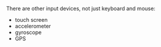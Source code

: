 There are other input devices, not just keyboard and mouse:
- touch screen
- accelerometer
- gyroscope
- GPS